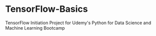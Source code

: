 # TensorFlow-Basics
TensorFlow Initiation Project for Udemy's Python for Data Science and Machine Learning Bootcamp
